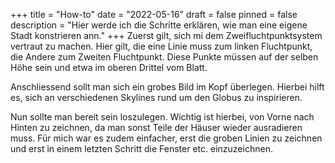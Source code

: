 +++
title = "How-to"
date = "2022-05-16"
draft = false
pinned = false
description = "Hier werde ich die Schritte erklären, wie man eine eigene Stadt konstrieren ann."
+++
Zuerst gilt, sich mi dem Zweifluchtpunktsystem vertraut zu machen. Hier gilt, die eine Linie muss zum linken Fluchtpunkt, die Andere zum Zweiten Fluchtpunkt. Diese Punkte müssen auf der selben Höhe sein und etwa im oberen Drittel vom Blatt.

Anschliessend sollt man sich ein grobes Bild im Kopf überlegen. Hierbei hilft es, sich an verschiedenen Skylines rund um den Globus zu inspirieren.

Nun sollte man bereit sein loszulegen. Wichtig ist hierbei, von Vorne nach Hinten zu zeichnen, da man sonst Teile der Häuser wieder ausradieren muss. Für mich war es zudem einfacher, erst die groben Linien zu zeichnen und erst in einem letzten Schritt die Fenster etc. einzuzeichnen.